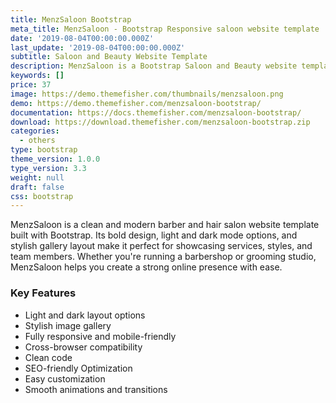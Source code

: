 ```yaml
---
title: MenzSaloon Bootstrap
meta_title: MenzSaloon - Bootstrap Responsive saloon website template
date: '2019-08-04T00:00:00.000Z'
last_update: '2019-08-04T00:00:00.000Z'
subtitle: Saloon and Beauty Website Template
description: MenzSaloon is a Bootstrap Saloon and Beauty website template.
keywords: []
price: 37
image: https://demo.themefisher.com/thumbnails/menzsaloon.png
demo: https://demo.themefisher.com/menzsaloon-bootstrap/
documentation: https://docs.themefisher.com/menzsaloon-bootstrap/
download: https://download.themefisher.com/menzsaloon-bootstrap.zip
categories:
  - others
type: bootstrap
theme_version: 1.0.0
type_version: 3.3
weight: null
draft: false
css: bootstrap
---
```

MenzSaloon is a clean and modern barber and hair salon website template built with Bootstrap. Its bold design, light and dark mode options, and stylish gallery layout make it perfect for showcasing services, styles, and team members. Whether you're running a barbershop or grooming studio, MenzSaloon helps you create a strong online presence with ease.

### Key Features

* Light and dark layout options
* Stylish image gallery
* Fully responsive and mobile-friendly
* Cross-browser compatibility
* Clean code
* SEO-friendly Optimization
* Easy customization
* Smooth animations and transitions
